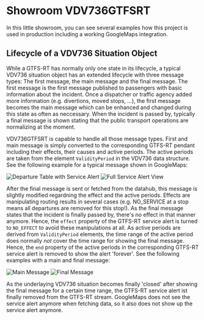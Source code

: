 # Showroom VDV736GTFSRT
In this little showroom, you can see several examples how this project is used in production including a working GoogleMaps integration.

## Lifecycle of a VDV736 Situation Object
While a GTFS-RT has normally only one state in its lifecycle, a typical VDV736 situation object has an extended lifecycle with three message types: The first message, the main message and the final message. The first message is the first message published to passengers with basic information about the incident. Once a dispatcher or traffic agency added more information (e.g. divertions, moved stops, ...), the first message becomes the main message which can be enhanced and changed during this state as often as neccessary. When the incident is passed by, typically a final message is shown stating that the public transport operations are normalizing at the moment.

VDV736GTFSRT is capable to handle all those message types. First and main message is simply converted to the corresponding GTFS-RT pendant including their effects, their causes and active periods. The active periods are taken from the element `ValidityPeriod` in the VDV736 data structure. See the following example for a typical message shown in GoogleMaps:

![Departure Table with Service Alert](gmaps_departures_view.jpg) ![Full Service Alert View](gmaps_full_view.jpg)

After the final message is sent or fetched from the datahub, this message is slightly modified regardning the effect and the active periods. Effects are manipulating routing results in several cases (e.g. NO_SERVICE at a stop means all departures are removed for this stop!). As the final message states that the incident is finally passed by, there's no effect in that manner anymore. Hence, the `effect` property of the GTFS-RT service alert is turned to `NO_EFFECT` to avoid these manipulations at all. As active periods are derived from `ValidityPeriod` elements, the time range of the active period does normally _not_ cover the time range for showing the final message. Hence, the `end` property of the active periods in the corresponding GTFS-RT service alert is removed to show the alert 'forever'. See the following examples with a main and final message:

![Main Message](gmaps_main_message.jpg) ![Final Message](gmaps_final_message.jpg)

As the underlaying VDV736 situation becomes finally 'closed' after showing the final message for a certain time range, the GTFS-RT service alert ist finally removed from the GTFS-RT stream. GoogleMaps does not see the service alert anymore when fetching data, so it also does not show up the service alert anymore.